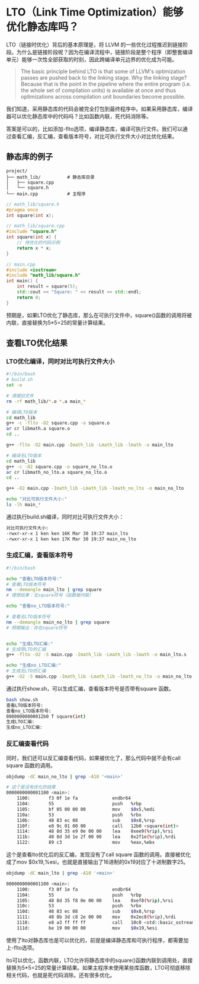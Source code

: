 # LTO（Link Time Optimization）能够优化静态库吗？

LTO（链接时优化）背后的基本原理是，将 LLVM 的一些优化过程推迟到链接阶段。为什么是链接阶段呢？因为在编译流程中，链接阶段是整个程序（即整套编译单元）能够一次性全部获取的时刻，因此跨编译单元边界的优化成为可能。

> The basic principle behind LTO is that some of LLVM's optimization passes are pushed back to the linking stage. Why the linking stage? Because that is the point in the pipeline where the entire program (i.e. the whole set of compilation units) is available at once and thus optimizations across compilation unit boundaries become possible.

我们知道，采用静态库的代码会被完全打包到最终程序中。如果采用静态库，编译器可以优化静态库中的代码吗？比如函数内联，死代码消除等。

答案是可以的，比如添加-flto选项，编译静态库，编译可执行文件。我们可以通过查看汇编，反汇编，查看版本符号，对比可执行文件大小对比优化结果。

## 静态库的例子

```
project/
├── math_lib/          # 静态库目录
│   ├── square.cpp
│   └── square.h
└── main.cpp           # 主程序
```

```c++
// math_lib/square.h
#pragma once
int square(int x);

// math_lib/square.cpp
#include "square.h"
int square(int x) {
    // 待优化的代码示例
    return x * x;
}

// main.cpp
#include <iostream>
#include "math_lib/square.h"
int main() {
    int result = square(5);
    std::cout << "Square: " << result << std::endl;
    return 0;
}
```

预期是，如果LTO优化了静态库，那么在可执行文件中，square()函数的调用将被内联，直接替换为5*5=25的常量计算结果。

## 查看LTO优化结果

### LTO优化编译，同时对比可执行文件大小
```bash
#!/bin/bash
# build.sh
set -e

# 清理旧文件
rm -rf math_lib/*.o *.a main_*

# 编译LTO版本
cd math_lib
g++ -c -flto -O2 square.cpp -o square.o
ar cr libmath.a square.o
cd ..

g++ -flto -O2 main.cpp -Imath_lib -Lmath_lib -lmath -o main_lto

# 编译无LTO版本
cd math_lib
g++ -c -O2 square.cpp -o square_no_lto.o
ar cr libmath_no_lto.a square_no_lto.o
cd ..

g++ -O2 main.cpp -Imath_lib -Lmath_lib -lmath_no_lto -o main_no_lto

echo "对比可执行文件大小:"
ls -lh main_*
```

通过执行build.sh编译，同时对比可执行文件大小：
```bash
对比可执行文件大小:
-rwxr-xr-x 1 ken ken 16K Mar 30 19:37 main_lto
-rwxr-xr-x 1 ken ken 17K Mar 30 19:37 main_no_lto
```

### 生成汇编，查看版本符号

```bash
#!/bin/bash

echo "查看LTO版本符号:"
# 查看LTO版本符号
nm --demangle main_lto | grep square
# 理想结果：无square符号（函数被内联）

echo "查看no_LTO版本符号:"

# 查看无LTO版本符号
nm --demangle main_no_lto | grep square
# 预期输出：存在square符号


echo "生成LTO汇编:"
# 生成带LTO的汇编
g++ -flto -O2 -S main.cpp -Imath_lib -Lmath_lib -lmath -o main_lto.s

echo "生成no_LTO汇编:"
# 生成无LTO的汇编
g++ -O2 -S main.cpp -Imath_lib -Lmath_lib -lmath_no_lto -o main_no_lto.s
```

通过执行show.sh，可以生成汇编，查看版本符号是否带有square 函数。
```bash
bash show.sh
查看LTO版本符号:
查看no_LTO版本符号:
00000000000012b0 T square(int)
生成LTO汇编:
生成no_LTO汇编:
```

### 反汇编查看代码

同时，我们还可以反汇编查看代码，如果被优化了，那么代码中就不会有call square 函数的调用。

```bash
objdump -dC main_no_lto | grep -A10 '<main>'

# 这个是没有优化的结果
0000000000001100 <main>:
    1100:       f3 0f 1e fa             endbr64
    1104:       55                      push   %rbp
    1105:       bf 05 00 00 00          mov    $0x5,%edi
    110a:       53                      push   %rbx
    110b:       48 83 ec 08             sub    $0x8,%rsp
    110f:       e8 9c 01 00 00          call   12b0 <square(int)>
    1114:       48 8d 35 e9 0e 00 00    lea    0xee9(%rip),%rsi        # 2004 <_IO_stdin_used+0x4>
    111b:       48 8d 3d 1e 2f 00 00    lea    0x2f1e(%rip),%rdi        # 4040 <std::cout@GLIBCXX_3.4>
    1122:       89 c3                   mov    %eax,%ebx
```

这个是查看lto优化后的反汇编，发现没有了call square 函数的调用。直接被优化成了mov    $0x19,%esi，也就是直接输出了16进制的0x19对应了十进制数字25。
```bash
objdump -dC main_lto | grep -A10 '<main>'

0000000000001100 <main>:
    1100:       f3 0f 1e fa             endbr64
    1104:       55                      push   %rbp
    1105:       48 8d 35 f8 0e 00 00    lea    0xef8(%rip),%rsi        # 2004 <_IO_stdin_used+0x4>
    110c:       53                      push   %rbx
    110d:       48 83 ec 08             sub    $0x8,%rsp
    1111:       48 8b 3d c8 2e 00 00    mov    0x2ec8(%rip),%rdi        # 3fe0 <std::cout@GLIBCXX_3.4>
    1118:       e8 a3 ff ff ff          call   10c0 <std::basic_ostream<char, std::char_traits<char> >& std::operator<< <std::char_traits<char> >(std::basic_ostream<char, std::char_traits<char> >&, char const*)@plt>
    111d:       be 19 00 00 00          mov    $0x19,%esi
```

使用了lto对静态库也是可以优化的，前提是编译静态库和可执行程序，都需要加上-flto选项。‌

lto可以优化，函数内联‌，LTO允许将静态库中的square()函数内联到调用处，直接替换为5*5=25的常量计算结果。如果主程序未使用某些库函数，LTO可彻底移除相关代码，‌也就是死代码消除。还有很多优化。

